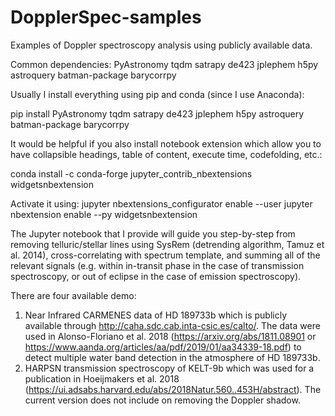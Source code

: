 # DopplerSpec-samples
Examples of Doppler spectroscopy analysis using publicly available data.

Common dependencies:
PyAstronomy tqdm satrapy de423 jplephem h5py astroquery batman-package barycorrpy

Usually I install everything using pip and conda (since I use Anaconda):

pip install PyAstronomy tqdm satrapy de423 jplephem h5py astroquery batman-package barycorrpy

It would be helpful if you also install notebook extension which allow you to have collapsible headings, table of content, execute time, codefolding, etc.:

conda install -c conda-forge jupyter_contrib_nbextensions  widgetsnbextension 

Activate it using:
jupyter nbextensions_configurator enable --user
jupyter nbextension enable --py widgetsnbextension

The Jupyter notebook that I provide will guide you step-by-step from removing telluric/stellar lines using SysRem (detrending algorithm, Tamuz et al. 2014), cross-correlating with spectrum template, and summing all of the relevant signals (e.g. within in-transit phase in the case of transmission spectroscopy, or out of eclipse in the case of emission spectroscopy).


There are four available demo:
1. Near Infrared CARMENES data of HD 189733b which is publicly available through http://caha.sdc.cab.inta-csic.es/calto/. The data were used in Alonso-Floriano et al. 2018 (https://arxiv.org/abs/1811.08901 or https://www.aanda.org/articles/aa/pdf/2019/01/aa34339-18.pdf) to detect multiple water band detection in the atmosphere of HD 189733b.
2. HARPSN transmission spectroscopy of KELT-9b which was used for a publication in Hoeijmakers et al. 2018 (https://ui.adsabs.harvard.edu/abs/2018Natur.560..453H/abstract). The current version does not include on removing the Doppler shadow.
